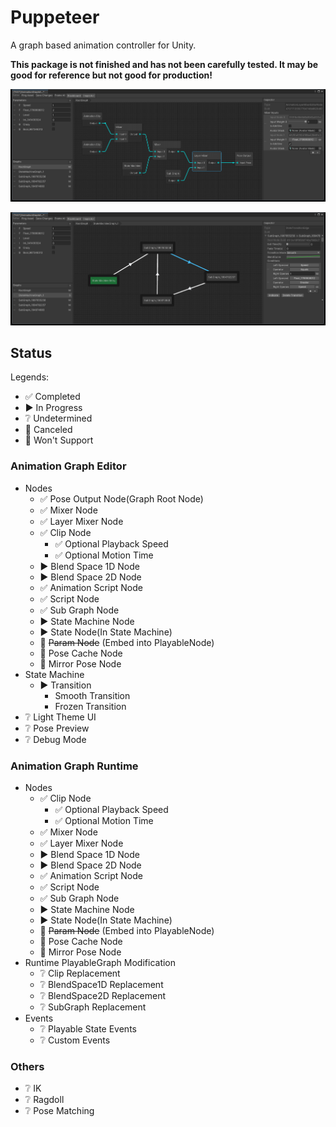 # Puppeteer

A graph based animation controller for Unity.

**This package is not finished and has not been carefully tested. It may be good for reference but not good for production!**

![Animation Mixer Graph Example](./Documents~/imgs/img_sample_animation_mixer_graph.png) 

![Animation State Machine Graph Example](./Documents~/imgs/img_sample_animation_state_machine_graph.png) 

## Status

Legends:
- 󠀥✅ Completed
- ▶️ In Progress
- ❔ Undetermined
- 🔘 Canceled
- 🚫 Won't Support


### Animation Graph Editor

- Nodes
    - ✅ Pose Output Node(Graph Root Node)
    - ✅ Mixer Node
    - ✅ Layer Mixer Node
    - ✅ Clip Node
        - ✅ Optional Playback Speed
        - ✅ Optional Motion Time
    - ▶️ Blend Space 1D Node
    - ▶️ Blend Space 2D Node
    - ✅ Animation Script Node
    - ✅ Script Node
    - ✅ Sub Graph Node
    - ▶️ State Machine Node
    - ▶️ State Node(In State Machine)
    - 🔘 ~~Param Node~~ (Embed into PlayableNode)
    - 🚫 Pose Cache Node
    - 🚫 Mirror Pose Node
- State Machine
    - ▶️ Transition
        - Smooth Transition
        - Frozen Transition
- ❔ Light Theme UI
- ❔ Pose Preview
- ❔ Debug Mode


### Animation Graph Runtime

- Nodes
    - ✅ Clip Node
        - ✅ Optional Playback Speed
        - ✅ Optional Motion Time
    - ✅ Mixer Node
    - ✅ Layer Mixer Node
    - ▶️ Blend Space 1D Node
    - ▶️ Blend Space 2D Node
    - ✅ Animation Script Node
    - ✅ Script Node
    - ✅ Sub Graph Node
    - ▶️ State Machine Node
    - ▶️ State Node(In State Machine)
    - 🔘 ~~Param Node~~ (Embed into PlayableNode)
    - 🚫 Pose Cache Node
    - 🚫 Mirror Pose Node
- Runtime PlayableGraph Modification
    - ❔ Clip Replacement
    - ❔ BlendSpace1D Replacement
    - ❔ BlendSpace2D Replacement
    - ❔ SubGraph Replacement
- Events
    - ❔ Playable State Events
    - ❔ Custom Events


### Others

- ❔ IK
- ❔ Ragdoll
- ❔ Pose Matching
